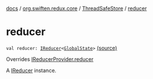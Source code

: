 [docs](../../index.md) / [org.swiften.redux.core](../index.md) / [ThreadSafeStore](index.md) / [reducer](./reducer.md)

# reducer

`val reducer: `[`IReducer`](../-i-reducer.md)`<`[`GlobalState`](index.md#GlobalState)`>` [(source)](https://github.com/protoman92/KotlinRedux/tree/master/common/common-core/src/main/kotlin/org/swiften/redux/core/ThreadSafeStore.kt#L22)

Overrides [IReducerProvider.reducer](../-i-reducer-provider/reducer.md)

A [IReducer](../-i-reducer.md) instance.


